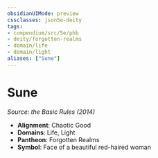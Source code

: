 ```yaml
---
obsidianUIMode: preview
cssclasses: json5e-deity
tags:
- compendium/src/5e/phb
- deity/forgotten-realms
- domain/life
- domain/light
aliases: ["Sune"]
---
```

# Sune
*Source: the Basic Rules (2014)* 

- **Alignment**: Chaotic Good
- **Domains**: Life, Light
- **Pantheon**: Forgotten Realms
- **Symbol**: Face of a beautiful red-haired woman